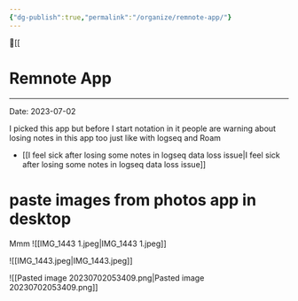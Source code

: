 ```yaml
---
{"dg-publish":true,"permalink":"/organize/remnote-app/"}
---
```



🔺[[

# Remnote App
***
Date: 2023-07-02

I picked this app but before I start notation in it people are warning about losing notes in this app too just like with logseq and Roam 

- [[I feel sick after losing some notes in logseq data loss issue\|I feel sick after losing some notes in logseq data loss issue]] 


# paste images from photos app in desktop

Mmm
![[IMG_1443 1.jpeg\|IMG_1443 1.jpeg]]







![[IMG_1443.jpeg\|IMG_1443.jpeg]]

![[Pasted image 20230702053409.png\|Pasted image 20230702053409.png]]